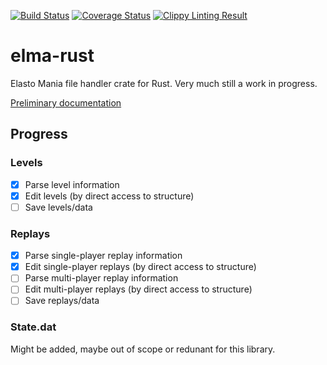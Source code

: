[![Build Status](https://travis-ci.org/hexjelly/elma-rust.svg?branch=master)](https://travis-ci.org/hexjelly/elma-rust) [![Coverage Status](https://coveralls.io/repos/github/hexjelly/elma-rust/badge.svg?branch=master)](https://coveralls.io/github/hexjelly/elma-rust?branch=master) [![Clippy Linting Result](https://clippy.bashy.io/github/hexjelly/elma-rust/master/badge.svg)](https://clippy.bashy.io/github/hexjelly/elma-rust/master/log)

# elma-rust

Elasto Mania file handler crate for Rust. Very much still a work in progress.

[Preliminary documentation](http://hexjelly.github.io/elma-rust/elma/)

## Progress

### Levels

-   [x] Parse level information
-   [x] Edit levels (by direct access to structure)
-   [ ] Save levels/data

### Replays

-   [x] Parse single-player replay information
-   [x] Edit single-player replays (by direct access to structure)
-   [ ] Parse multi-player replay information
-   [ ] Edit multi-player replays (by direct access to structure)
-   [ ] Save replays/data

### State.dat

Might be added, maybe out of scope or redunant for this library.
